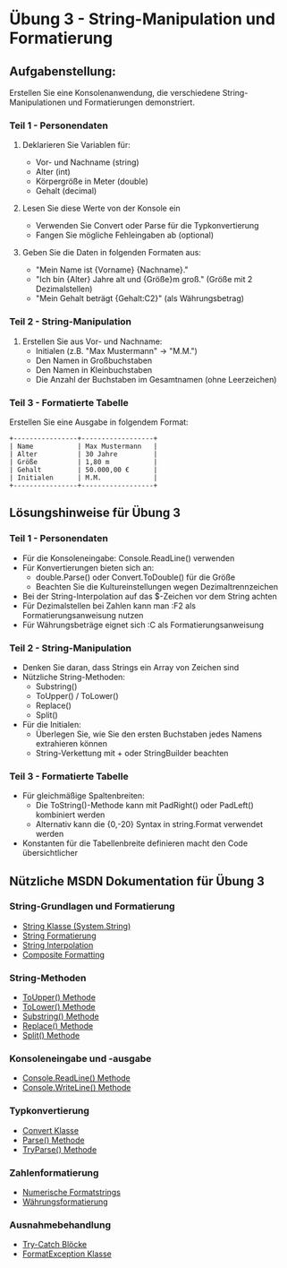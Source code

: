 # Übung 3 - String-Manipulation und Formatierung

## Aufgabenstellung:

Erstellen Sie eine Konsolenanwendung, die verschiedene String-Manipulationen und Formatierungen demonstriert.

### Teil 1 - Personendaten

1. Deklarieren Sie Variablen für:
   - Vor- und Nachname (string)
   - Alter (int)
   - Körpergröße in Meter (double)
   - Gehalt (decimal)

2. Lesen Sie diese Werte von der Konsole ein
   - Verwenden Sie Convert oder Parse für die Typkonvertierung
   - Fangen Sie mögliche Fehleingaben ab (optional)

3. Geben Sie die Daten in folgenden Formaten aus:
   - "Mein Name ist {Vorname} {Nachname}."
   - "Ich bin {Alter} Jahre alt und {Größe}m groß." (Größe mit 2 Dezimalstellen)
   - "Mein Gehalt beträgt {Gehalt:C2}" (als Währungsbetrag)

### Teil 2 - String-Manipulation

1. Erstellen Sie aus Vor- und Nachname:
   - Initialen (z.B. "Max Mustermann" → "M.M.")
   - Den Namen in Großbuchstaben
   - Den Namen in Kleinbuchstaben
   - Die Anzahl der Buchstaben im Gesamtnamen (ohne Leerzeichen)

### Teil 3 - Formatierte Tabelle

Erstellen Sie eine Ausgabe in folgendem Format:

```text
+----------------+------------------+
| Name           | Max Mustermann   |
| Alter          | 30 Jahre         |
| Größe          | 1,80 m           |
| Gehalt         | 50.000,00 €      |
| Initialen      | M.M.             |
+----------------+------------------+
```

## Lösungshinweise für Übung 3

### Teil 1 - Personendaten

- Für die Konsoleneingabe: Console.ReadLine() verwenden
- Für Konvertierungen bieten sich an:
  - double.Parse() oder Convert.ToDouble() für die Größe
  - Beachten Sie die Kultureinstellungen wegen Dezimaltrennzeichen
- Bei der String-Interpolation auf das $-Zeichen vor dem String achten
- Für Dezimalstellen bei Zahlen kann man :F2 als Formatierungsanweisung nutzen
- Für Währungsbeträge eignet sich :C als Formatierungsanweisung

### Teil 2 - String-Manipulation

- Denken Sie daran, dass Strings ein Array von Zeichen sind
- Nützliche String-Methoden:
  - Substring()
  - ToUpper() / ToLower()
  - Replace()
  - Split()
- Für die Initialen:
  - Überlegen Sie, wie Sie den ersten Buchstaben jedes Namens extrahieren können
  - String-Verkettung mit + oder StringBuilder beachten

### Teil 3 - Formatierte Tabelle

- Für gleichmäßige Spaltenbreiten:
  - Die ToString()-Methode kann mit PadRight() oder PadLeft() kombiniert werden
  - Alternativ kann die {0,-20} Syntax in string.Format verwendet werden
- Konstanten für die Tabellenbreite definieren macht den Code übersichtlicher

## Nützliche MSDN Dokumentation für Übung 3

### String-Grundlagen und Formatierung
- [String Klasse (System.String)](https://learn.microsoft.com/de-de/dotnet/api/system.string)
- [String Formatierung](https://learn.microsoft.com/de-de/dotnet/standard/base-types/formatting-types)
- [String Interpolation](https://learn.microsoft.com/de-de/dotnet/csharp/language-reference/tokens/interpolated)
- [Composite Formatting](https://learn.microsoft.com/de-de/dotnet/standard/base-types/composite-formatting)

### String-Methoden
- [ToUpper() Methode](https://learn.microsoft.com/de-de/dotnet/api/system.string.toupper)
- [ToLower() Methode](https://learn.microsoft.com/de-de/dotnet/api/system.string.tolower)
- [Substring() Methode](https://learn.microsoft.com/de-de/dotnet/api/system.string.substring)
- [Replace() Methode](https://learn.microsoft.com/de-de/dotnet/api/system.string.replace)
- [Split() Methode](https://learn.microsoft.com/de-de/dotnet/api/system.string.split)

### Konsoleneingabe und -ausgabe
- [Console.ReadLine() Methode](https://learn.microsoft.com/de-de/dotnet/api/system.console.readline)
- [Console.WriteLine() Methode](https://learn.microsoft.com/de-de/dotnet/api/system.console.writeline)

### Typkonvertierung
- [Convert Klasse](https://learn.microsoft.com/de-de/dotnet/api/system.convert)
- [Parse() Methode](https://learn.microsoft.com/de-de/dotnet/api/system.int32.parse)
- [TryParse() Methode](https://learn.microsoft.com/de-de/dotnet/api/system.int32.tryparse)

### Zahlenformatierung
- [Numerische Formatstrings](https://learn.microsoft.com/de-de/dotnet/standard/base-types/standard-numeric-format-strings)
- [Währungsformatierung](https://learn.microsoft.com/de-de/dotnet/standard/base-types/standard-numeric-format-strings#currency-format-specifier-c)

### Ausnahmebehandlung
- [Try-Catch Blöcke](https://learn.microsoft.com/de-de/dotnet/csharp/language-reference/statements/try-catch-finally)
- [FormatException Klasse](https://learn.microsoft.com/de-de/dotnet/api/system.formatexception)
